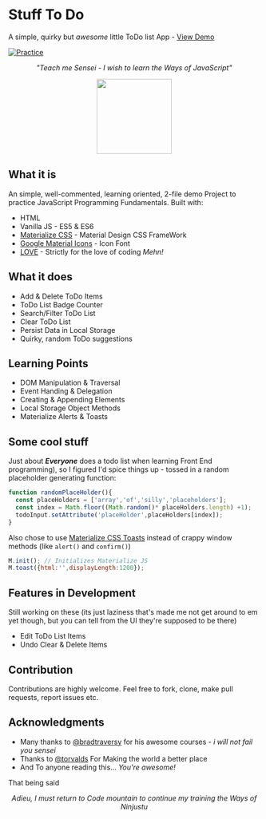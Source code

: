 # Stuff To Do
A simple, quirky but _awesome_ little ToDo list App - [View Demo](https://bankole2000.github.io/stuff-to-do/)

[![Practice](https://img.shields.io/badge/Practice-JavaScript-yellow.svg)](https://bankole2000.github.io/stuff-to-do/)

_<p align="center">"Teach me Sensei - I wish to learn the Ways of JavaScript"</p>_

<div align="center" style="text-align:center; margin:auto;">
<img align="center" src="https://i.imgur.com/SeUttrI.png" width="150"/>
</div>

## What it is
An simple, well-commented, learning oriented, 2-file demo Project to practice JavaScript Programming Fundamentals. Built with:
* HTML
* Vanilla JS - ES5 & ES6
* [Materialize CSS](http://www.materializecss.com/) - Material Design CSS FrameWork
* [Google Material Icons](https://google.github.io/material-design-icons/) - Icon Font
* [LOVE](https://www.wikihow.com/Love-Programming) - Strictly for the love of coding _Mehn!_

## What it does

* Add & Delete ToDo Items
* ToDo List Badge Counter
* Search/Filter ToDo List
* Clear ToDo List
* Persist Data in Local Storage
* Quirky, random ToDo suggestions

## Learning Points
* DOM Manipulation & Traversal
* Event Handing & Delegation
* Creating & Appending Elements
* Local Storage Object Methods
* Materialize Alerts & Toasts

## Some cool stuff
Just about ___Everyone___ does a todo list when learning Front End programming), so I figured I'd spice things up - tossed in a random placeholder generating function: 
```javascript
function randomPlaceHolder(){
  const placeHolders = ['array','of','silly','placeholders'];
  const index = Math.floor((Math.random()* placeHolders.length) +1);
  todoInput.setAttribute('placeHolder',placeHolders[index]);
}
``` 
Also chose to use [Materialize CSS Toasts](https://materializecss.com/toasts.html) instead of crappy window methods (like `alert()` and `confirm()`)
```javascript
M.init(); // Initializes Materialize JS
M.toast({html:'',displayLength:1200});
```
## Features in Development
  Still working on these (its just laziness that's made me not get around to em yet though, but you can tell from the UI they're supposed to be there)
* Edit ToDo List Items
* Undo Clear & Delete Items

## Contribution
Contributions are highly welcome. Feel free to fork, clone, make pull requests, report issues etc.

## Acknowledgments

* Many thanks to [@bradtraversy](https://github.com/bradtraversy) for his awesome courses - _i will not fail you sensei_
* Thanks to [@torvalds](https://github.com/torvalds) For Making the world a better place
* And To anyone reading this... _You're awesome!_

That being said
_<p align="center">Adieu, I must return to Code mountain to continue my training the Ways of  Ninjustu</p>_
